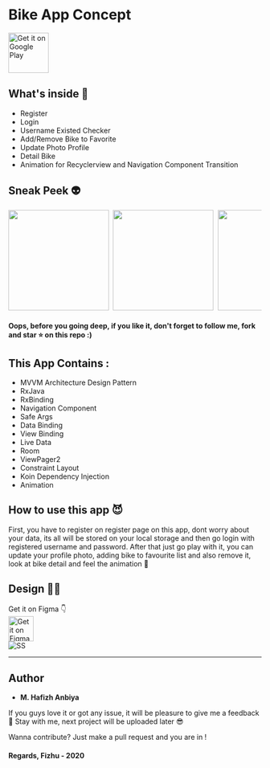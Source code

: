 # Bike App Concept

[<img src="https://play.google.com/intl/en_us/badges/images/generic/en-play-badge.png" alt="Get it on Google Play" height=
"80">](https://play.google.com/store/apps/details?id=com.fizhu.bikeappconcept)

## What's inside 🤔
*  Register
*  Login
*  Username Existed Checker
*  Add/Remove Bike to Favorite
*  Update Photo Profile
*  Detail Bike
*  Animation for Recyclerview and Navigation Component Transition


## Sneak Peek 👽
<pre>
<img src="/images/Frame 3.png" width="200"> <img src="/images/Frame 4.png" width="200"> <img src="/images/Frame 5.png" width="200"> <img src="/images/Frame 6.png" width="200"> <img src="/images/Frame 7.png" width="200"> <img src="/images/Frame 8.png" width="200">
</pre>


#### Oops, before you going deep, if you like it, don't forget to follow me, fork and star ⭐ on this repo :)

## This App Contains :
* MVVM Architecture Design Pattern
* RxJava
* RxBinding
* Navigation Component
* Safe Args
* Data Binding
* View Binding
* Live Data
* Room
* ViewPager2
* Constraint Layout
* Koin Dependency Injection
* Animation

## How to use this app 😈
First, you have to register on register page on this app, dont worry about your data, its all will be stored on your local storage and then go login with registered username and password. After that just go play with it, you can update your profile photo, adding bike to favourite list and also remove it, look at bike detail and feel the animation 🤭

## Design 🖖🏼
Get it on Figma 👇
<br/>
[<img src="https://wptavern.com/wp-content/uploads/2018/11/Screen-Shot-2018-11-19-at-8.43.27-PM.png" alt="Get it on Figma" height=
"50">](https://www.figma.com/file/pBXqRXw5ByP2dCpjCuJscU/Bike-App-Concept?node-id=0%3A1)
<br/>
![SS](https://raw.githubusercontent.com/Fizhu/Bike-App-Concept/master/images/concept.png)
<hr>

## Author
* **M. Hafizh Anbiya**

If you guys love it or got any issue, it will be pleasure to give me a feedback 👋
Stay with me, next project will be uploaded later 😎

Wanna contribute? Just make a pull request and you are in !

#### Regards, Fizhu - 2020
